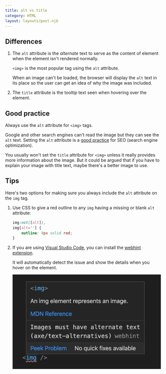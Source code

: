 ```yaml
---
title: alt vs title
category: HTML
layout: layouts/post.njk
---
```


## Differences

1. The `alt` attribute is the _alternate_ text to serve as the content of element when the element isn't rendered normally.

    `<img>` is the most popular tag using the `alt` attribute.

    When an image can't be loaded, the browser will display the `alt` text in its place so the user can get an idea of why the image was included.

2. The `title` attribute is the tooltip text seen when hovering over the element.

## Good practice

Always use the `alt` attribute for `<img>` tags.

Google and other search engines can't read the image but they can see the `alt` text. Setting the `alt` attribute is a [good practice](https://youtu.be/CV2tIFgUKW4) for SEO (search engine optimization).

You usually won't set the `title` attribute for `<img>` unless it really provides more information about the image. But it could be argued that if you have to explain your image with title text, maybe there's a better image to use.

## Tips

Here's two options for making sure you always include the `alt` attribute on the `img` tag.

1. Use CSS to give a red outline to any `img` having a missing or blank `alt` attribute:

    ```css
    img:not([alt]),
    img[alt=''] {
        outline: 8px solid red;
    }
    ```

2. If you are using [Visual Studio Code](https://code.visualstudio.com), you can install the [webhint extension](https://marketplace.visualstudio.com/items?itemName=webhint.vscode-webhint).

    It will automatically detect the issue and show the details when you hover on the element.

    ![Detect the missing alternate text with webhint](/assets/webhint-alt-warning.png)
